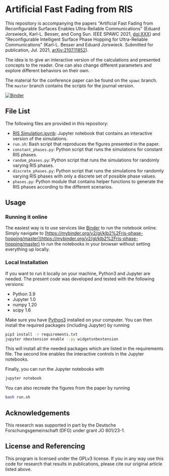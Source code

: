 # Artificial Fast Fading from RIS

This repository is accompanying the papers "Artificial Fast Fading from
Reconfigurable Surfaces Enables Ultra-Reliable Communications" (Eduard
Jorswieck, Karl-L. Besser, and Cong Sun. IEEE SPAWC 2021, [doi:XXX]()) and
"Reconfigurable Intelligent Surface Phase Hopping for Ultra-Reliable
Communications" (Karl-L. Besser and Eduard Jorswieck. Submitted for
publication, Jul. 2021, [arXiv:2107.11852](https://arxiv.org/abs/2107.11852)).

The idea is to give an interactive version of the calculations and presented
concepts to the reader. One can also change different parameters and explore
different behaviors on their own.

The material for the conference paper can be found on the `spawc` branch.
The `master` branch contains the scripts for the journal version.

[![Binder](https://mybinder.org/badge_logo.svg)](https://mybinder.org/v2/gl/klb2%2Fris-phase-hopping/master)


## File List
The following files are provided in this repository:

- [RIS Simulation.ipynb](https://mybinder.org/v2/gl/klb2%2Fris-phase-hopping/spawc?filepath=RIS%20Simulation.ipynb): Jupyter notebook that contains an interactive version of
  the simulations.
- `run.sh`: Bash script that reproduces the figures presented in the paper.
- `constant_phases.py`: Python script that runs the simulations for constant
  RIS phases.
- `random_phases.py`: Python script that runs the simulations for randomly
  varying RIS phases.
- `discrete_phases.py`: Python script that runs the simulations for randomly
  varying RIS phases with only a discrete set of possible phase values.
- `phases.py`: Python module that contains helper functions to generate the RIS
  phases according to the different scenarios.


## Usage
### Running it online
The easiest way is to use services like [Binder](https://mybinder.org/) to run
the notebook online. Simply navigate to
[https://mybinder.org/v2/gl/klb2%2Fris-phase-hopping/master](https://mybinder.org/v2/gl/klb2%2Fris-phase-hopping/master)
to run the notebooks in your browser without setting everything up locally.

### Local Installation
If you want to run it locally on your machine, Python3 and Jupyter are needed.
The present code was developed and tested with the following versions:
- Python 3.9
- Jupyter 1.0
- numpy 1.20
- scipy 1.6

Make sure you have [Python3](https://www.python.org/downloads/) installed on
your computer.
You can then install the required packages (including Jupyter) by running
```bash
pip3 install -r requirements.txt
jupyter nbextension enable --py widgetsnbextension
```
This will install all the needed packages which are listed in the requirements 
file. The second line enables the interactive controls in the Jupyter
notebooks.

Finally, you can run the Jupyter notebooks with
```bash
jupyter notebook
```

You can also recreate the figures from the paper by running
```bash
bash run.sh
```


## Acknowledgements
This research was supported in part by the Deutsche Forschungsgemeinschaft
(DFG) under grant JO 801/23-1.


## License and Referencing
This program is licensed under the GPLv3 license. If you in any way use this
code for research that results in publications, please cite our original
article listed above.
